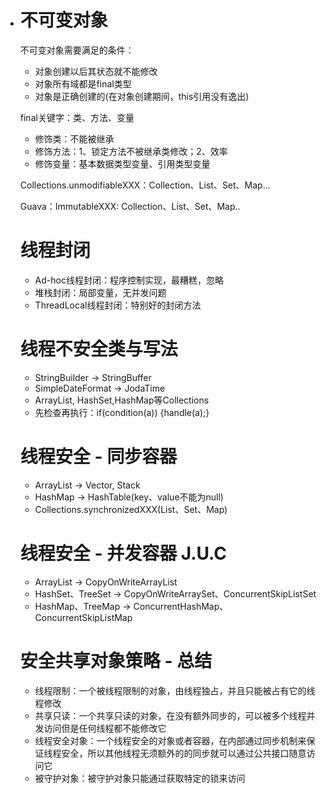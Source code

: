 

+ # 不可变对象

  不可变对象需要满足的条件：

  + 对象创建以后其状态就不能修改
  + 对象所有域都是final类型
  + 对象是正确创建的(在对象创建期间，this引用没有逸出)

  final关键字：类、方法、变量

  + 修饰类：不能被继承
  + 修饰方法：1、锁定方法不被继承类修改；2、效率
  + 修饰变量：基本数据类型变量、引用类型变量

  Collections.unmodifiableXXX：Collection、List、Set、Map...

  Guava：ImmutableXXX: Collection、List、Set、Map..



  # 线程封闭

  + Ad-hoc线程封闭：程序控制实现，最糟糕，忽略
  + 堆栈封闭：局部变量，无并发问题
  + ThreadLocal线程封闭：特别好的封闭方法



  # 线程不安全类与写法

  + StringBuilder -> StringBuffer
  + SimpleDateFormat -> JodaTime
  + ArrayList, HashSet,HashMap等Collections
  + 先检查再执行：if(condition(a)) {handle(a);}



  # 线程安全 - 同步容器

  + ArrayList -> Vector, Stack
  + HashMap -> HashTable(key、value不能为null)
  + Collections.synchronizedXXX(List、Set、Map)



  # 线程安全 - 并发容器 J.U.C

  + ArrayList -> CopyOnWriteArrayList
  + HashSet、TreeSet -> CopyOnWriteArraySet、ConcurrentSkipListSet
  + HashMap、TreeMap -> ConcurrentHashMap、ConcurrentSkipListMap



  # 安全共享对象策略 - 总结

  + 线程限制：一个被线程限制的对象，由线程独占，并且只能被占有它的线程修改
  + 共享只读：一个共享只读的对象，在没有额外同步的，可以被多个线程并发访问但是任何线程都不能修改它
  + 线程安全对象：一个线程安全的对象或者容器，在内部通过同步机制来保证线程安全，所以其他线程无须额外的的同步就可以通过公共接口随意访问它
  + 被守护对象：被守护对象只能通过获取特定的锁来访问 